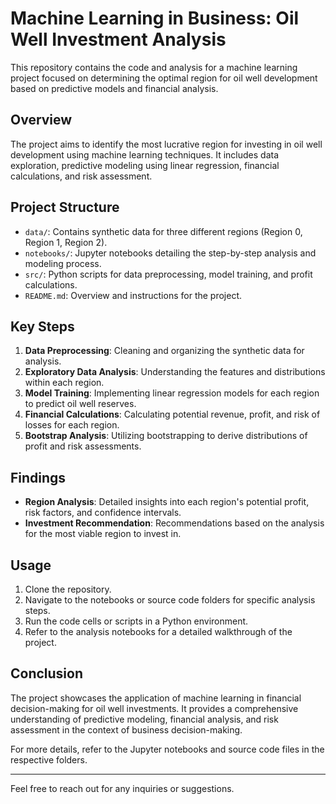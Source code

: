 # Machine Learning in Business: Oil Well Investment Analysis

This repository contains the code and analysis for a machine learning project focused on determining the optimal region for oil well development based on predictive models and financial analysis.

## Overview

The project aims to identify the most lucrative region for investing in oil well development using machine learning techniques. It includes data exploration, predictive modeling using linear regression, financial calculations, and risk assessment.

## Project Structure

- `data/`: Contains synthetic data for three different regions (Region 0, Region 1, Region 2).
- `notebooks/`: Jupyter notebooks detailing the step-by-step analysis and modeling process.
- `src/`: Python scripts for data preprocessing, model training, and profit calculations.
- `README.md`: Overview and instructions for the project.

## Key Steps

1. **Data Preprocessing**: Cleaning and organizing the synthetic data for analysis.
2. **Exploratory Data Analysis**: Understanding the features and distributions within each region.
3. **Model Training**: Implementing linear regression models for each region to predict oil well reserves.
4. **Financial Calculations**: Calculating potential revenue, profit, and risk of losses for each region.
5. **Bootstrap Analysis**: Utilizing bootstrapping to derive distributions of profit and risk assessments.

## Findings

- **Region Analysis**: Detailed insights into each region's potential profit, risk factors, and confidence intervals.
- **Investment Recommendation**: Recommendations based on the analysis for the most viable region to invest in.

## Usage

1. Clone the repository.
2. Navigate to the notebooks or source code folders for specific analysis steps.
3. Run the code cells or scripts in a Python environment.
4. Refer to the analysis notebooks for a detailed walkthrough of the project.

## Conclusion

The project showcases the application of machine learning in financial decision-making for oil well investments. It provides a comprehensive understanding of predictive modeling, financial analysis, and risk assessment in the context of business decision-making.

For more details, refer to the Jupyter notebooks and source code files in the respective folders.

---

Feel free to reach out for any inquiries or suggestions.

